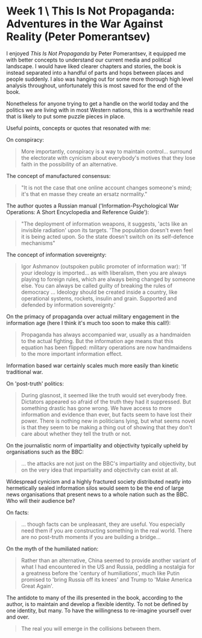 # Week 1 \\ This Is Not Propaganda: Adventures in the War Against Reality (Peter Pomerantsev)

I enjoyed *This Is Not Propaganda* by Peter Pomerantsev, it equipped me with better concepts to understand our current media and political landscape. I would have liked clearer chapters and stories, the book is instead separated into a handful of parts and hops between places and people suddenly. I also was hanging out for some more thorough high level analysis throughout, unfortunately this is most saved for the end of the book. 

Nonetheless for anyone trying to get a handle on the world today and the politics we are living with in most Western nations, this is a worthwhile read that is likely to put some puzzle pieces in place. 

Useful points, concepts or quotes that resonated with me:

On conspiracy:

> More importantly, conspiracy is a way to maintain control... surround the electorate with cynicism about everybody's motives that they lose faith in the possibility of an alternative.

The concept of manufactured consensus:

> "It is not the case that one online account changes someone's mind; it's that en masse they create an ersatz normality."

The author quotes a Russian manual ('Information-Psychological War Operations: A Short Encyclopedia and Reference Guide'):

> "The deployment of information weapons, it suggests, 'acts like an invisible radiation' upon its targets. 'The population doesn't even feel it is being acted upon. So the state doesn't switch on its self-defence mechanisms"

The concept of information sovereignty:

> Igor Ashmanov (outspoken public promoter of information war): 'If your ideology is imported... as with liberalism, then you are always playing to foreign rules, which are always being changed by someone else. You can always be called guilty of breaking the rules of democracy ... Ideology should be created inside a country, like operational systems, rockets, insulin and grain. Supported and defended by information sovereignty.'

On the primacy of propaganda over actual military engagement in the information age (here I think it's much too soon to make this call!): 

> Propaganda has always accompanied war, usually as a handmaiden to the actual fighting. But the information age means that this equation has been flipped: military operations are now handmaidens to the more important information effect.

Information based war certainly scales much more easily than kinetic traditional war. 

On 'post-truth' politics:

> During glasnost, it seemed like the truth would set everybody free. Dictators appeared so afraid of the truth they had it suppressed. But something drastic has gone wrong. We have access to more information and evidence than ever, but facts seem to have lost their power. There is nothing new in politicians lying, but what seems novel is that they seem to be making a thing out of showing that they don't care about whether they tell the truth or not.

On the journalistic norm of impartiality and objectivity typically upheld by organisations such as the BBC: 

> ... the attacks are not just on the BBC's impartiality and objectivity, but on the very idea that impartiality and objectivity can exist at all.

Widespread cynicism and a highly fractured society distributed neatly into hermetically sealed information silos would seem to be the end of large news organisations that present news to a whole nation such as the BBC. Who will their audience be? 

On facts:

> ... though facts can be unpleasant, they are useful. You especially need them if you are constructing something in the real world. There are no post-truth moments if you are building a bridge...

On the myth of the humiliated nation:

> Rather than an alternative, China seemed to provide another variant of what I had encountered in the US and Russia, peddling a nostalgia for a greatness before the 'century of humiliations', much like Putin promised to 'bring Russia off its knees' and Trump to 'Make America Great Again'.

The antidote to many of the ills presented in the book, according to the author,  is to maintain and develop a flexible identity. To not be defined by one identity, but many. To have the willingness to re-imagine yourself over and over. 

> The real you will emerge in the collisions between them.